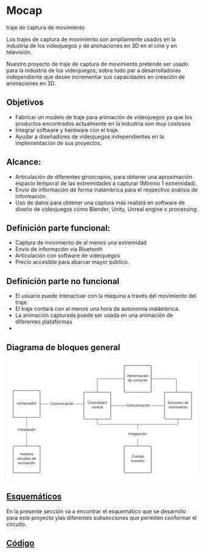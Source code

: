 # Mocap
traje de captura de movimiento 

Los trajes de captura de movimiento son ampliamente usados en la industria de los videojuegos y de animaciones en 3D en el cine y en televisión.

Nuestro proyecto de traje de captura de movimiento pretende ser usado para la industria de los videojuegos, sobre todo par a desarrolladoras independiente que desee incrementar sus capacidades en creación de animaciones en 3D.

## Objetivos
-	Fabricar un modelo de traje para animación de videojuegos ya que los productos encontrados actualmente en la industria son muy costosos
-	Integrar software y hardware con el traje.
-	Ayudar a diseñadores de videojuegos independientes en la implementación de sus proyectos.

## Alcance:
-	Articulación de diferentes giroscopios, para obtener una aproximación espacio temporal de las extremidades a capturar (Mínimo 1 extremidad).
-	Envío de información de forma inalámbrica para el respectivo análisis de información.
-	Uso de datos para obtener una captura más realista en software de diseño de videojuegos cómo Blender, Unity, Unreal engine o processing.

## Definición parte funcional:
-	Captura de movimiento de al menos una extremidad
-	Envío de información vía Bluetooth
-	Articulación con software de videojuegos
-	Precio accesible para abarcar mayor público.

## Definición parte no funcional
-	El usuario puede interactuar con la máquina a través del movimiento del traje.
-	El traje contará con al menos una hora da autonomía inalámbrica.
-	La animación capturada puede ser usada en una animación de diferentes plataformas
-
## Diagrama de bloques general

![](imagenes/diagrama%20de%20bloques.png "width=100")

## [ Esquemáticos ](https://github.com/edcorreamo/Mocap/tree/main/Esquematico)

En la presente sección va a encontrar el esquemático que se desarrollo para este proyecto ylas diferentes subsecciones que permiten conformar el circuito.

## [ Código ](https://github.com/JamesD004/MoCapUnal/tree/main/Imagenes)
